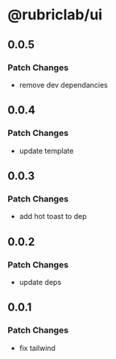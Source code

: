 # @rubriclab/ui

## 0.0.5

### Patch Changes

- remove dev dependancies

## 0.0.4

### Patch Changes

- update template

## 0.0.3

### Patch Changes

- add hot toast to dep

## 0.0.2

### Patch Changes

- update deps

## 0.0.1

### Patch Changes

- fix tailwind
